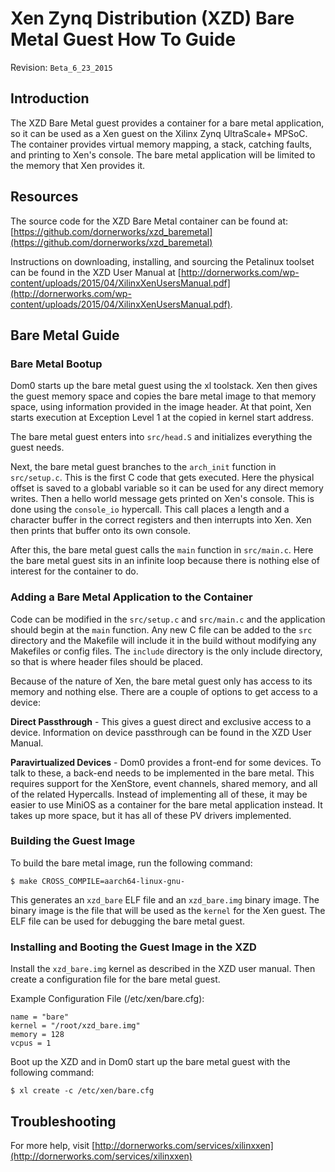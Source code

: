 # Xen Zynq Distribution (XZD) Bare Metal Guest How To Guide

Revision: `Beta_6_23_2015`

## Introduction
The XZD Bare Metal guest provides a container for a bare metal application, so it can be used as a Xen guest on the Xilinx Zynq UltraScale+ MPSoC. The container provides virtual memory mapping, a stack, catching faults, and printing to Xen's console. The bare metal application will be limited to the memory that Xen provides it.

## Resources
The source code for the XZD Bare Metal container can be found at: [https://github.com/dornerworks/xzd_baremetal](https://github.com/dornerworks/xzd_baremetal)

Instructions on downloading, installing, and sourcing the Petalinux toolset can be found in the XZD User Manual at [http://dornerworks.com/wp-content/uploads/2015/04/XilinxXenUsersManual.pdf](http://dornerworks.com/wp-content/uploads/2015/04/XilinxXenUsersManual.pdf).

## Bare Metal Guide

### Bare Metal Bootup
Dom0 starts up the bare metal guest using the xl toolstack. Xen then gives the guest memory space and copies the bare metal image to that memory space, using information provided in the image header. At that point, Xen starts execution at Exception Level 1 at the copied in kernel start address.

The bare metal guest enters into `src/head.S` and initializes everything the guest needs. 

Next, the bare metal guest branches to the `arch_init` function in `src/setup.c`. This is the first C code that gets executed. Here the physical offset is saved to a globabl variable so it can be used for any direct memory writes. Then a hello world message gets printed on Xen's console. This is done using the `console_io` hypercall. This call places a length and a character buffer in the correct registers and then interrupts into Xen. Xen then prints that buffer onto its own console. 

After this, the bare metal guest calls the `main` function in `src/main.c`. Here the bare metal guest sits in an infinite loop because there is nothing else of interest for the container to do. 

### Adding a Bare Metal Application to the Container
Code can be modified in the `src/setup.c` and `src/main.c` and the application should begin at the `main` function. Any new C file can be added to the `src` directory and the Makefile will include it in the build without modifying any Makefiles or config files. The `include` directory is the only include directory, so that is where header files should be placed. 

Because of the nature of Xen, the bare metal guest only has access to its memory and nothing else. There are a couple of options to get access to a device: 

**Direct Passthrough** - This gives a guest direct and exclusive access to a device. Information on device passthrough can be found in the XZD User Manual.

**Paravirtualized Devices** - Dom0 provides a front-end for some devices. To talk to these, a back-end needs to be implemented in the bare metal. This requires support for the XenStore, event channels, shared memory, and all of the related Hypercalls. Instead of implementing all of these, it may be easier to use MiniOS as a container for the bare metal application instead. It takes up more space, but it has all of these PV drivers implemented.  

### Building the Guest Image
To build the bare metal image, run the following command:

```
$ make CROSS_COMPILE=aarch64-linux-gnu-
```

This generates an `xzd_bare` ELF file and an `xzd_bare.img` binary image. The binary image is the file that will be used as the `kernel` for the Xen guest. The ELF file can be used for debugging the bare metal guest. 

### Installing and Booting the Guest Image in the XZD
Install the `xzd_bare.img` kernel as described in the XZD user manual. Then create a configuration file for the bare metal guest.

Example Configuration File (/etc/xen/bare.cfg):
```
name = "bare"
kernel = "/root/xzd_bare.img"
memory = 128
vcpus = 1
```

Boot up the XZD and in Dom0 start up the bare metal guest with the following command:

```
$ xl create -c /etc/xen/bare.cfg
```

## Troubleshooting
For more help, visit [http://dornerworks.com/services/xilinxxen](http://dornerworks.com/services/xilinxxen)
